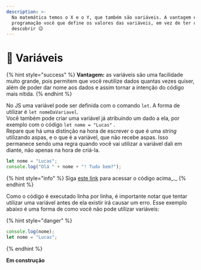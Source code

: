```yaml
---
description: >-
  Na matemática temos o X e o Y, que também são variáveis. A vantagem é que na
  programação você que define os valores das variáveis, em vez de ter que
  descobrir 😉
---
```


# 🧩 Variáveis

{% hint style="success" %}
**Vantagem:** as variáveis são uma facilidade muito grande, pois permitem que você reutilize dados quantas vezes quiser, além de poder dar nome aos dados e assim tornar a intenção do código mais nítida.
{% endhint %}

No JS uma variável pode ser definida com o comando `let`. A forma de utilizar é `let nomeDaVariavel`.\
Você também pode criar uma variável já atribuindo um dado a ela, por exemplo com o código `let nome = "Lucas"` .\
Repare que há uma distinção na hora de escrever o que é uma _string_ utilizando aspas, e o que é a variável, que não recebe aspas. Isso permanece sendo uma regra quando você vai utilizar a variável dali em diante, não apenas na hora de criá-la.

```javascript
let nome = "Lucas";
console.log("Olá " + nome + "! Tudo bem?");
```

{% hint style="info" %}
Siga [este link](https://coolfee.github.io/#\{%22autorun%22:%221%22,%22code%22:%22let%20nome%20=%20\\%22Lucas\\%22;\nconsole.log\(\\%22Ol%C3%A1%20\\%22%20+%20nome%20+%20\\%22!%20Tudo%20bem?\\%22\);%22,%22tests%22:%22;%22}) para acessar o código acima_._
{% endhint %}

Como o código é executado linha por linha, é importante notar que tentar utilizar uma variável antes de ela existir irá causar um erro. Esse exemplo abaixo é uma forma de como você não pode utilizar variáveis:

{% hint style="danger" %}
```javascript
console.log(nome);
let nome = "Lucas";
```
{% endhint %}

**Em construção**
